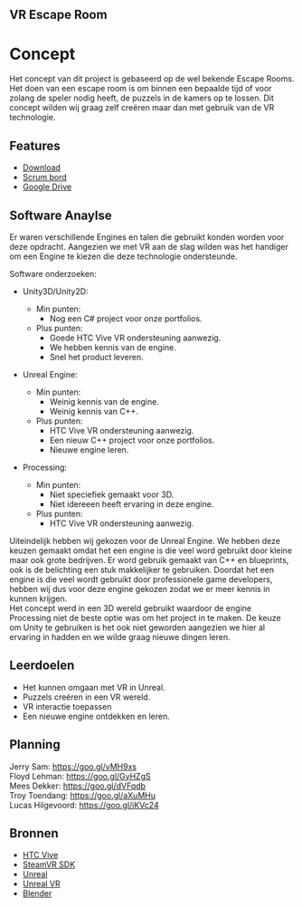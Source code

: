 ## VR Escape Room
# Concept
Het concept van dit project is gebaseerd op de wel bekende Escape Rooms. Het doen van een escape room is om binnen een bepaalde tijd of voor zolang de speler nodig heeft, de puzzels in de kamers op te lossen. Dit concept wilden wij graag zelf creëren maar dan met gebruik van de VR technologie.

## Features
- [Download]()
- [Scrum bord](https://trello.com/b/iGUaK3D1/escape-room)
- [Google Drive](https://drive.google.com/drive/folders/1w6mgLQfdEXGyFdfsNvgBH8BgY62dEuIK?usp=sharing)

## Software Anaylse 
Er waren verschillende Engines en talen die gebruikt konden worden voor deze opdracht. Aangezien we met VR aan de slag wilden was het handiger om een Engine te kiezen die deze technologie ondersteunde.

 Software onderzoeken:
- Unity3D/Unity2D:
	- Min punten:
		- Nog een C# project voor onze portfolios.
	- Plus punten:
		- Goede HTC Vive VR ondersteuning aanwezig.
   		- We hebben kennis van de engine.
    	- Snel het product leveren.
    
- Unreal Engine:
	- Min punten:
		- Weinig kennis van de engine.
		- Weinig kennis van C++.
	- Plus punten:
		- HTC Vive VR ondersteuning aanwezig.
    	- Een nieuw C++ project voor onze portfolios.
    	- Nieuwe engine leren.
    
- Processing:
  	- Min punten:
		- Niet speciefiek gemaakt voor 3D.
		- Niet idereeen heeft ervaring in deze engine.
  	- Plus punten:
		- HTC Vive VR ondersteuning aanwezig.

Uiteindelijk hebben wij gekozen voor de Unreal Engine. We hebben deze keuzen gemaakt omdat het een engine is die veel word gebruikt door kleine maar ook grote bedrijven. Er word gebruik gemaakt van C++ en blueprints, ook is de belichting een stuk makkelijker te gebruiken. Doordat het een engine is die veel wordt gebruikt door professionele game developers, hebben wij dus voor deze engine gekozen zodat we er meer kennis in kunnen krijgen.<br>
Het concept werd in een 3D wereld gebruikt waardoor de engine Processing niet de beste optie was om het project in te maken. De keuze om Unity te gebruiken is het ook niet geworden aangezien we hier al ervaring in hadden en we wilde graag nieuwe dingen leren.
 

## Leerdoelen 
- Het kunnen omgaan met VR in Unreal.
- Puzzels creëren in een VR wereld.
- VR interactie toepassen
- Een nieuwe engine ontdekken en leren.

## Planning 
Jerry Sam:        https://goo.gl/vMH9xs<br>
Floyd Lehman:     https://goo.gl/GyHZgS<br>
Mees Dekker:      https://goo.gl/dVFqdb<br>
Troy Toendang:    https://goo.gl/aXuMHu<br>
Lucas Hilgevoord: https://goo.gl/iKVc24<br>

## Bronnen
- [HTC Vive](https://www.vive.com/eu/)
- [SteamVR SDK](https://github.com/ValveSoftware/steamvr_unity_plugin/releases/tag/1.2.3)
- [Unreal](https://www.unrealengine.com)
- [Unreal VR](https://www.unrealengine.com/en-US/vr)
- [Blender](https://www.blender.org/)

